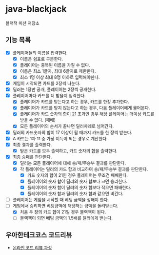 # java-blackjack

블랙잭 미션 저장소

## 기능 목록
- [x]  플레이어들의 이름을 입력한다.
    - [x]  이름은 쉼표로 구분한다.
    - [x]  플레이어는 중복된 이름을 가질 수 없다.
    - [x]  이름은 최소 1글자, 최대 6글자로 제한한다.
    - [x]  최소 1명 이상 최대 8명 이하로 입력해야한다.
- [x]  게임이 시작되면 카드를 2장씩 나눈다.
- [x]  딜러는 1장만 공개, 플레이어는 2장씩 공개한다.
- [x]  플레이어마다 카드를 더 받을지 입력한다.
    - [x]  플레이어가 카드를 받는다고 하는 경우, 카드를 한장 추가한다.
    - [x]  플레이어가 카드를 받지 않는다고 하는 경우, 다음 플레이어에게 물어본다.
    - [x]  플레이어가 카드 숫자의 합이 21 초과인 경우 해당 플레이어는 더이상 카드를 받을 수 없다. (패배)
    - [x]  모든 플레이어의 순서가 끝나면 딜러차례로 넘어간다.
- [x]  딜러의 카드숫자의 합이 17 이상이 될 때까지 카드를 한 장씩 받는다.
- [x]  A 카드는 1과 11 중 가장 이득이 되는 경우로 계산한다.
- [x]  최종 결과를 출력한다.
    - [x]  받은 카드를 모두 출력하고, 카드 숫자의 합을 출력한다.
- [x]  최종 승패를 판단한다.
    - [x]  딜러는 모든 플레이어에 대해 승/패/무승부 결과를 판단한다.
    - [x]  각 플레이어는 딜러의 카드 합과 비교하여 승/패/무승부 결과를 판단한다.
       - [x]  카드 숫자의 합이 21인 경우 플레이어는 무조건 패배한다.
       - [x]  플레이어의 숫자 합이 딜러의 숫자 합보다 크면 승리한다.
       - [x]  플레이어의 숫자 합이 딜러의 숫자 합보다 작으면 패배한다.
       - [x]  플레이어의 숫자 합과 딜러의 숫자 합과 같으면 비긴다.
- [ ]  플레이어는 게임을 시작할 때 베팅 금액을 정해야 한다.
- [ ]  게임에서 승리하면 베팅금액에 해당하는 금액을 돌려받는다.
     - [x]  처음 두 장의 카드 합이 21일 경우 블랙잭이 된다.
     - [ ]  블랙잭이 되면 베팅 금액의 1.5배를 딜러에게 받는다.
 
## 우아한테크코스 코드리뷰

- [온라인 코드 리뷰 과정](https://github.com/woowacourse/woowacourse-docs/blob/master/maincourse/README.md)
